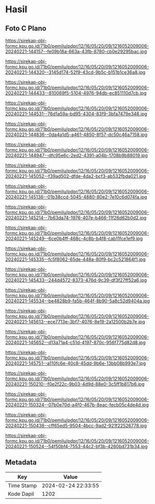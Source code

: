 # Hasil

## Foto C Plano

https://sirekap-obj-formc.kpu.go.id/71b0/pemilu/pdpr/12/16/05/20/09/1216052009006-20240221-144157--fe09b18a-663a-43fb-8780-cb0e29295bac.jpg

https://sirekap-obj-formc.kpu.go.id/71b0/pemilu/pdpr/12/16/05/20/09/1216052009006-20240221-144320--3145d174-52f9-43cd-9b5c-b151b1ce36a8.jpg

https://sirekap-obj-formc.kpu.go.id/71b0/pemilu/pdpr/12/16/05/20/09/1216052009006-20240221-144433--810069f5-5104-4976-94db-ec851110d7cb.jpg

https://sirekap-obj-formc.kpu.go.id/71b0/pemilu/pdpr/12/16/05/20/09/1216052009006-20240221-144531--76d1a59a-bd95-4304-83f9-3bfa7479e348.jpg

https://sirekap-obj-formc.kpu.go.id/71b0/pemilu/pdpr/12/16/05/20/09/1216052009006-20240221-144836--0da4a1d5-a461-4850-8f57-dc50c46a7158.jpg

https://sirekap-obj-formc.kpu.go.id/71b0/pemilu/pdpr/12/16/05/20/09/1216052009006-20240221-144947--dfc95e6c-2ed2-4391-a04b-1708b9b88019.jpg

https://sirekap-obj-formc.kpu.go.id/71b0/pemilu/pdpr/12/16/05/20/09/1216052009006-20240221-145052--f39ad502-dfde-4da2-bcf3-ab532fbda021.jpg

https://sirekap-obj-formc.kpu.go.id/71b0/pemilu/pdpr/12/16/05/20/09/1216052009006-20240221-145136--01b38ccd-5045-4880-80e2-7e10c6d074fa.jpg

https://sirekap-obj-formc.kpu.go.id/71b0/pemilu/pdpr/12/16/05/20/09/1216052009006-20240221-145214--7b63da74-1976-407e-b466-11f26d62b0d2.jpg

https://sirekap-obj-formc.kpu.go.id/71b0/pemilu/pdpr/12/16/05/20/09/1216052009006-20240221-145249--6ce0b4ff-468c-4c8b-b4f8-cab11fce1ef9.jpg

https://sirekap-obj-formc.kpu.go.id/71b0/pemilu/pdpr/12/16/05/20/09/1216052009006-20240221-145335--fc5f8062-65de-448a-80f9-bc2c521864f1.jpg

https://sirekap-obj-formc.kpu.go.id/71b0/pemilu/pdpr/12/16/05/20/09/1216052009006-20240221-145433--244d4572-8373-476d-9c39-df3f27ff52a6.jpg

https://sirekap-obj-formc.kpu.go.id/71b0/pemilu/pdpr/12/16/05/20/09/1216052009006-20240221-145534--be4828b9-fa5b-464f-8b90-5a8c52d9404a.jpg

https://sirekap-obj-formc.kpu.go.id/71b0/pemilu/pdpr/12/16/05/20/09/1216052009006-20240221-145613--ece7713e-3bf7-4076-8e19-2a12500b2b7e.jpg

https://sirekap-obj-formc.kpu.go.id/71b0/pemilu/pdpr/12/16/05/20/09/1216052009006-20240221-145652--d13a71a4-c51d-4197-870c-956f775d82d8.jpg

https://sirekap-obj-formc.kpu.go.id/71b0/pemilu/pdpr/12/16/05/20/09/1216052009006-20240221-145751--a110fc6e-40c8-45dd-9b6e-13bb08b993e7.jpg

https://sirekap-obj-formc.kpu.go.id/71b0/pemilu/pdpr/12/16/05/20/09/1216052009006-20240221-150210--f0e2f22c-9b03-4d9d-88e0-3c5ff1b817b6.jpg

https://sirekap-obj-formc.kpu.go.id/71b0/pemilu/pdpr/12/16/05/20/09/1216052009006-20240221-150324--07b0e70d-a4f0-467b-8eac-fecb05c4de4d.jpg

https://sirekap-obj-formc.kpu.go.id/71b0/pemilu/pdpr/12/16/05/20/09/1216052009006-20240221-150438--cff65ed5-9504-4bcc-9ad2-921f22526778.jpg

https://sirekap-obj-formc.kpu.go.id/71b0/pemilu/pdpr/12/16/05/20/09/1216052009006-20240221-150524--54f50bf4-7553-44c2-bf3b-4260bd731b34.jpg


## Metadata

| Key        | Value               |
| ---------- | ------------------- |
| Time Stamp | 2024-02-24 22:33:55 |
| Kode Dapil | 1202                |



